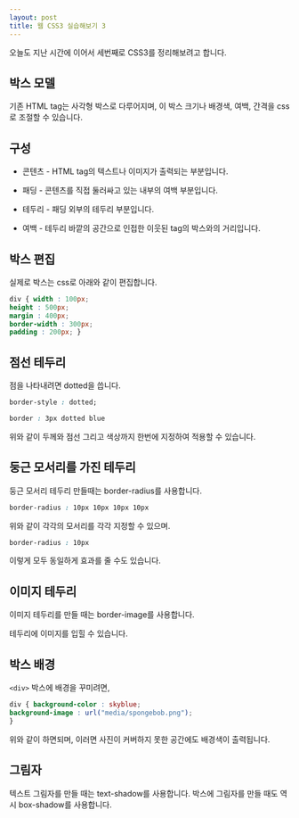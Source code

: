 ```yaml
---
layout: post
title: 웹 CSS3 실습해보기 3
---
```


오늘도 지난 시간에 이어서 세번째로 CSS3를 정리해보려고 합니다.

## 박스 모델

기존 HTML tag는 사각형 박스로 다루어지며, 이 박스 크기나 배경색, 여백, 간격을 css로 조절할 수 있습니다.

## 구성

* 콘텐츠 - HTML tag의 텍스트나 이미지가 출력되는 부분입니다.

* 패딩 - 콘텐츠를 직접 둘러싸고 있는 내부의 여백 부분입니다.

* 테두리 - 패딩 외부의 테두리 부분입니다.

* 여백 - 테두리 바깥의 공간으로 인접한 이웃된 tag의 박스와의 거리입니다.

## 박스 편집

실제로 박스는 css로 아래와 같이 편집합니다.

```css
div { width : 100px; 
height : 500px; 
margin : 400px; 
border-width : 300px; 
padding : 200px; }
```

## 점선 테두리

점을 나타내려면 dotted을 씁니다.

```css
border-style : dotted;
```

```css
border : 3px dotted blue
```

위와 같이 두께와 점선 그리고 색상까지 한번에 지정하여 적용할 수 있습니다.

## 둥근 모서리를 가진 테두리

둥근 모서리 테두리 만들때는 border-radius를 사용합니다.

```css
border-radius : 10px 10px 10px 10px
```

위와 같이 각각의 모서리를 각각 지정할 수 있으며.

```css
border-radius : 10px
```

이렇게 모두 동일하게 효과를 줄 수도 있습니다.

## 이미지 테두리

이미지 테두리를 만들 때는 border-image를 사용합니다.

테두리에 이미지를 입힐 수 있습니다.

## 박스 배경

```<div>``` 박스에 배경을 꾸미려면, 

```css
div { background-color : skyblue; 
background-image : url("media/spongebob.png"); 
} 
```

위와 같이 하면되며, 이러면 사진이 커버하지 못한 공간에도 배경색이 출력됩니다.

## 그림자

텍스트 그림자를 만들 때는 text-shadow를 사용합니다.
박스에 그림자를 만들 때도 역시 box-shadow를 사용합니다.
